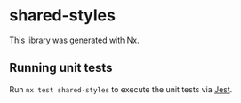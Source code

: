 # shared-styles

This library was generated with [Nx](https://nx.dev).

## Running unit tests

Run `nx test shared-styles` to execute the unit tests via
[Jest](https://jestjs.io).
